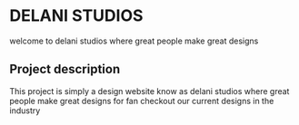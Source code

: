 # DELANI STUDIOS
welcome to delani studios where great people make great designs
## Project description
This project is simply a design website know as delani studios where great people make great designs for fan 
checkout our current designs in the industry
